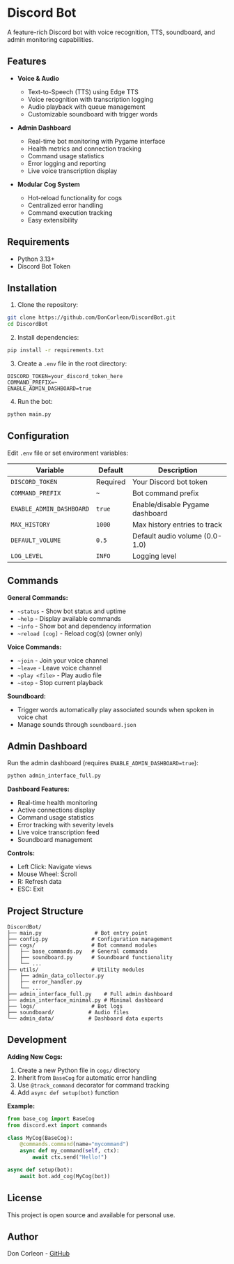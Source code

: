 # Discord Bot

A feature-rich Discord bot with voice recognition, TTS, soundboard, and admin monitoring capabilities.

## Features

- **Voice & Audio**
  - Text-to-Speech (TTS) using Edge TTS
  - Voice recognition with transcription logging
  - Audio playback with queue management
  - Customizable soundboard with trigger words

- **Admin Dashboard**
  - Real-time bot monitoring with Pygame interface
  - Health metrics and connection tracking
  - Command usage statistics
  - Error logging and reporting
  - Live voice transcription display

- **Modular Cog System**
  - Hot-reload functionality for cogs
  - Centralized error handling
  - Command execution tracking
  - Easy extensibility

## Requirements

- Python 3.13+
- Discord Bot Token

## Installation

1. Clone the repository:
```bash
git clone https://github.com/DonCorleon/DiscordBot.git
cd DiscordBot
```

2. Install dependencies:
```bash
pip install -r requirements.txt
```

3. Create a `.env` file in the root directory:
```env
DISCORD_TOKEN=your_discord_token_here
COMMAND_PREFIX=~
ENABLE_ADMIN_DASHBOARD=true
```

4. Run the bot:
```bash
python main.py
```

## Configuration

Edit `.env` file or set environment variables:

| Variable | Default | Description |
|----------|---------|-------------|
| `DISCORD_TOKEN` | Required | Your Discord bot token |
| `COMMAND_PREFIX` | `~` | Bot command prefix |
| `ENABLE_ADMIN_DASHBOARD` | `true` | Enable/disable Pygame dashboard |
| `MAX_HISTORY` | `1000` | Max history entries to track |
| `DEFAULT_VOLUME` | `0.5` | Default audio volume (0.0-1.0) |
| `LOG_LEVEL` | `INFO` | Logging level |

## Commands

**General Commands:**
- `~status` - Show bot status and uptime
- `~help` - Display available commands
- `~info` - Show bot and dependency information
- `~reload [cog]` - Reload cog(s) (owner only)

**Voice Commands:**
- `~join` - Join your voice channel
- `~leave` - Leave voice channel
- `~play <file>` - Play audio file
- `~stop` - Stop current playback

**Soundboard:**
- Trigger words automatically play associated sounds when spoken in voice chat
- Manage sounds through `soundboard.json`

## Admin Dashboard

Run the admin dashboard (requires `ENABLE_ADMIN_DASHBOARD=true`):

```bash
python admin_interface_full.py
```

**Dashboard Features:**
- Real-time health monitoring
- Active connections display
- Command usage statistics
- Error tracking with severity levels
- Live voice transcription feed
- Soundboard management

**Controls:**
- Left Click: Navigate views
- Mouse Wheel: Scroll
- R: Refresh data
- ESC: Exit

## Project Structure

```
DiscordBot/
├── main.py                 # Bot entry point
├── config.py              # Configuration management
├── cogs/                  # Bot command modules
│   ├── base_commands.py   # General commands
│   ├── soundboard.py      # Soundboard functionality
│   └── ...
├── utils/                 # Utility modules
│   ├── admin_data_collector.py
│   ├── error_handler.py
│   └── ...
├── admin_interface_full.py    # Full admin dashboard
├── admin_interface_minimal.py # Minimal dashboard
├── logs/                  # Bot logs
├── soundboard/           # Audio files
└── admin_data/           # Dashboard data exports
```

## Development

**Adding New Cogs:**
1. Create a new Python file in `cogs/` directory
2. Inherit from `BaseCog` for automatic error handling
3. Use `@track_command` decorator for command tracking
4. Add `async def setup(bot)` function

**Example:**
```python
from base_cog import BaseCog
from discord.ext import commands

class MyCog(BaseCog):
    @commands.command(name="mycommand")
    async def my_command(self, ctx):
        await ctx.send("Hello!")

async def setup(bot):
    await bot.add_cog(MyCog(bot))
```

## License

This project is open source and available for personal use.

## Author

Don Corleon - [GitHub](https://github.com/DonCorleon)
